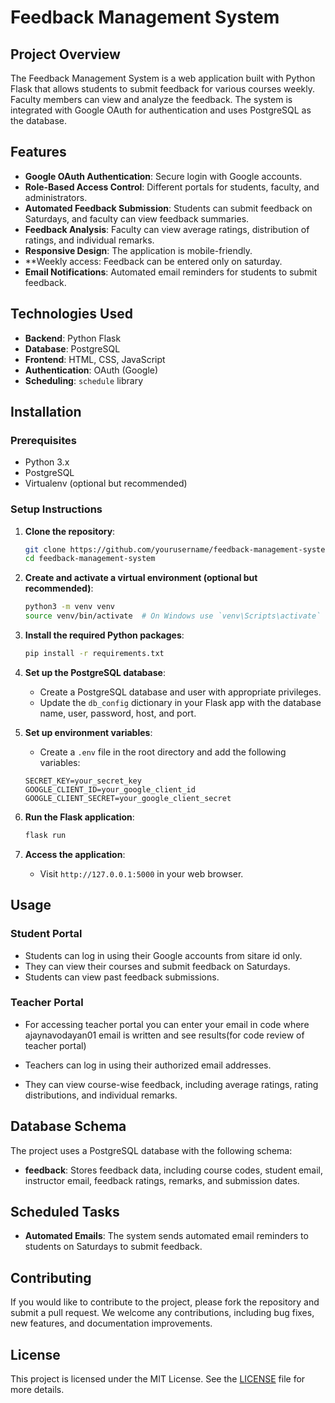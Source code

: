 # Feedback Management System

## Project Overview

The Feedback Management System is a web application built with Python Flask that allows students to submit feedback for various courses weekly. Faculty members can view and analyze the feedback. The system is integrated with Google OAuth for authentication and uses PostgreSQL as the database.

## Features

- **Google OAuth Authentication**: Secure login with Google accounts.
- **Role-Based Access Control**: Different portals for students, faculty, and administrators.
- **Automated Feedback Submission**: Students can submit feedback on Saturdays, and faculty can view feedback summaries.
- **Feedback Analysis**: Faculty can view average ratings, distribution of ratings, and individual remarks.
- **Responsive Design**: The application is mobile-friendly.
- **Weekly access: Feedback can be entered only on saturday.
- **Email Notifications**: Automated email reminders for students to submit feedback.

## Technologies Used

- **Backend**: Python Flask
- **Database**: PostgreSQL
- **Frontend**: HTML, CSS, JavaScript
- **Authentication**: OAuth (Google)
- **Scheduling**: `schedule` library
  

## Installation

### Prerequisites

- Python 3.x
- PostgreSQL
- Virtualenv (optional but recommended)

### Setup Instructions

1. **Clone the repository**:
    ```bash
    git clone https://github.com/yourusername/feedback-management-system.git
    cd feedback-management-system
    ```

2. **Create and activate a virtual environment (optional but recommended)**:
    ```bash
    python3 -m venv venv
    source venv/bin/activate  # On Windows use `venv\Scripts\activate`
    ```

3. **Install the required Python packages**:
    ```bash
    pip install -r requirements.txt
    ```

4. **Set up the PostgreSQL database**:
    - Create a PostgreSQL database and user with appropriate privileges.
    - Update the `db_config` dictionary in your Flask app with the database name, user, password, host, and port.

5. **Set up environment variables**:
    - Create a `.env` file in the root directory and add the following variables:
    ```env
    SECRET_KEY=your_secret_key
    GOOGLE_CLIENT_ID=your_google_client_id
    GOOGLE_CLIENT_SECRET=your_google_client_secret
    ```

6. **Run the Flask application**:
    ```bash
    flask run
    ```

7. **Access the application**:
    - Visit `http://127.0.0.1:5000` in your web browser.

## Usage

### Student Portal

- Students can log in using their Google accounts from sitare id only.
- They can view their courses and submit feedback on Saturdays.
- Students can view past feedback submissions.

### Teacher Portal

- For accessing teacher portal you can enter your email in code where ajaynavodayan01 email is written and see results(for code review of teacher portal)
- Teachers can log in using their authorized email addresses.

- They can view course-wise feedback, including average ratings, rating distributions, and individual remarks.
  

## Database Schema

The project uses a PostgreSQL database with the following schema:

- **feedback**: Stores feedback data, including course codes, student email, instructor email, feedback ratings, remarks, and submission dates.

## Scheduled Tasks

- **Automated Emails**: The system sends automated email reminders to students on Saturdays to submit feedback.



## Contributing

If you would like to contribute to the project, please fork the repository and submit a pull request. We welcome any contributions, including bug fixes, new features, and documentation improvements.

## License

This project is licensed under the MIT License. See the [LICENSE](LICENSE) file for more details.
